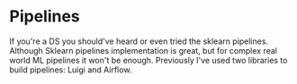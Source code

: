 # Pipelines

If you're a DS you should've heard or even tried the sklearn pipelines. Although Sklearn pipelines implementation is great, but for complex real world ML pipelines it won't be enough. Previously I've used two libraries to build pipelines: Luigi and Airflow. 
